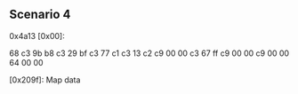 Scenario 4
----------

0x4a13 [0x00]:

68
c3 9b b8
c3 29 bf
c3 77 c1
c3 13 c2
c9 00 00
c3 67 ff
c9 00 00
c9 00 00
64 00 00

[0x209f]: Map data